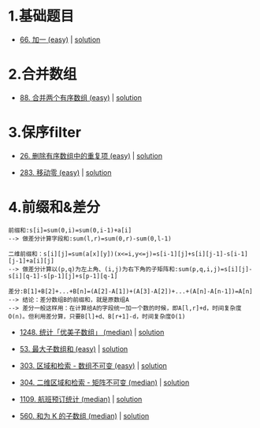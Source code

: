 # 1.基础题目

- [66. 加一 (easy)](https://leetcode-cn.com/problems/plus-one/) |  [solution](https://github.com/qcxu-super/LeetCode/master/Leetcode/01_数组/66plusOne.cpp)


# 2.合并数组

- [88. 合并两个有序数组 (easy)](https://leetcode-cn.com/problems/merge-sorted-array/) |  [solution](https://github.com/qcxu-super/LeetCode/master/Leetcode/01_数组/88merge.cpp)

# 3.保序filter

- [26. 删除有序数组中的重复项 (easy)](https://leetcode-cn.com/problems/remove-duplicates-from-sorted-array/) |  [solution](https://github.com/qcxu-super/LeetCode/master/Leetcode/01_数组/26removeDuplicates.cpp)

- [283. 移动零 (easy)](https://leetcode-cn.com/problems/move-zeroes/) |  [solution](https://github.com/qcxu-super/LeetCode/master/Leetcode/01_数组/283moveZeroes.cpp)

# 4.前缀和&差分

```
前缀和:s[i]=sum(0,i)=sum(0,i-1)+a[i]
--> 做差分计算字段和:sum(l,r)=sum(0,r)-sum(0,l-1)

二维前缀和：s[i][j]=sum(a[x][y])(x<=i,y<=j)=s[i-1][j]+s[i][j-1]-s[i-1][j-1]+a[i][j]
--> 做差分计算以(p,q)为左上角、(i,j)为右下角的子矩阵和:sum(p,q,i,j)=s[i][j]-s[i][q-1]-s[p-1][j]+s[p-1][q-1]

差分:B[1]+B[2]+...+B[n]=(A[2]-A[1])+(A[3]-A[2])+...+(A[n]-A[n-1])=A[n]
--> 结论：差分数组B的前缀和，就是原数组A
--> 差分一般这样用：在计算给A的字段统一加一个数的时候，即A[l,r]+d，时间复杂度O(n)。但利用差分算，只要B[l]+d、B[r+1]-d，时间复杂度O(1)
```

- [1248. 统计「优美子数组」 (median)](https://leetcode-cn.com/problems/count-number-of-nice-subarrays/) |  [solution](https://github.com/qcxu-super/LeetCode/master/Leetcode/01_数组/1248numberOfSubarrays.cpp)

- [53. 最大子数组和 (easy)](https://leetcode-cn.com/problems/maximum-subarray/) |  [solution](https://github.com/qcxu-super/LeetCode/master/Leetcode/01_数组/53maxSubArray.cpp)

- [303. 区域和检索 - 数组不可变 (easy)](hhttps://leetcode-cn.com/problems/range-sum-query-immutable/) |  [solution](https://github.com/qcxu-super/LeetCode/master/Leetcode/01_数组/303NumArray.cpp)

- [304. 二维区域和检索 - 矩阵不可变 (median)](https://leetcode-cn.com/problems/range-sum-query-2d-immutable/) |  [solution](https://github.com/qcxu-super/LeetCode/master/Leetcode/01_数组/304NumMatrix.cpp)

- [1109. 航班预订统计 (median)](https://leetcode-cn.com/problems/corporate-flight-bookings/) |  [solution](https://github.com/qcxu-super/LeetCode/master/Leetcode/01_数组/1109corpFlightBookings.cpp)

- [560. 和为 K 的子数组 (median)](https://leetcode-cn.com/problems/subarray-sum-equals-k/) |  [solution](https://github.com/qcxu-super/LeetCode/master/Leetcode/01_数组/560subarraySum.cpp)

